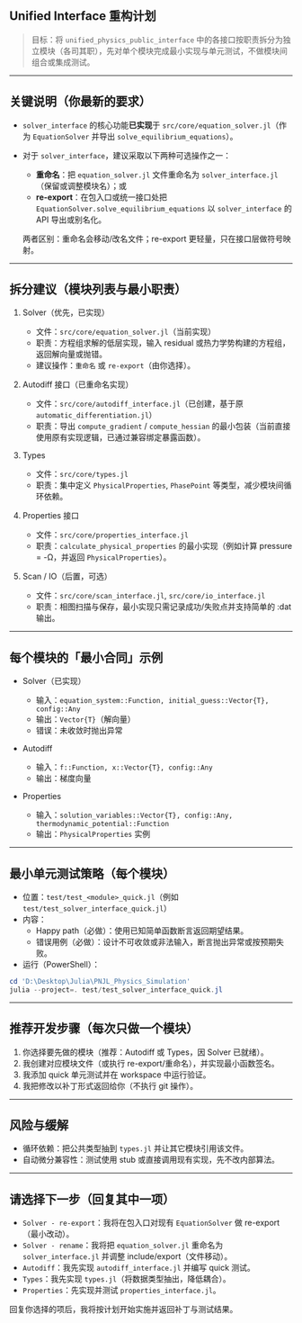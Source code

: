 ## Unified Interface 重构计划

> 目标：将 `unified_physics_public_interface` 中的各接口按职责拆分为独立模块（各司其职），先对单个模块完成最小实现与单元测试，不做模块间组合或集成测试。

---

## 关键说明（你最新的要求）

- `solver_interface` 的核心功能**已实现**于 `src/core/equation_solver.jl`（作为 `EquationSolver` 并导出 `solve_equilibrium_equations`）。
- 对于 `solver_interface`，建议采取以下两种可选操作之一：
	- **重命名**：把 `equation_solver.jl` 文件重命名为 `solver_interface.jl`（保留或调整模块名）；或
	- **re-export**：在包入口或统一接口处把 `EquationSolver.solve_equilibrium_equations` 以 `solver_interface` 的 API 导出或别名化。

	两者区别：重命名会移动/改名文件；re-export 更轻量，只在接口层做符号映射。

---

## 拆分建议（模块列表与最小职责）

1) Solver（优先，已实现）
	 - 文件：`src/core/equation_solver.jl`（当前实现）
	 - 职责：方程组求解的低层实现，输入 residual 或热力学势构建的方程组，返回解向量或抛错。
	 - 建议操作：`重命名` 或 `re-export`（由你选择）。

2) Autodiff 接口（已重命名实现）
	- 文件：`src/core/autodiff_interface.jl`（已创建，基于原 `automatic_differentiation.jl`）
	- 职责：导出 `compute_gradient` / `compute_hessian` 的最小包装（当前直接使用原有实现逻辑，已通过兼容绑定暴露函数）。

3) Types
	 - 文件：`src/core/types.jl`
	 - 职责：集中定义 `PhysicalProperties`, `PhasePoint` 等类型，减少模块间循环依赖。

4) Properties 接口
	 - 文件：`src/core/properties_interface.jl`
	 - 职责：`calculate_physical_properties` 的最小实现（例如计算 pressure = -Ω，并返回 `PhysicalProperties`）。

5) Scan / IO（后置，可选）
	 - 文件：`src/core/scan_interface.jl`, `src/core/io_interface.jl`
	 - 职责：相图扫描与保存，最小实现只需记录成功/失败点并支持简单的 :dat 输出。

---

## 每个模块的「最小合同」示例

- Solver（已实现）
	- 输入：`equation_system::Function, initial_guess::Vector{T}, config::Any`
	- 输出：`Vector{T}`（解向量）
	- 错误：未收敛时抛出异常

- Autodiff
	- 输入：`f::Function, x::Vector{T}, config::Any`
	- 输出：梯度向量

- Properties
	- 输入：`solution_variables::Vector{T}, config::Any, thermodynamic_potential::Function`
	- 输出：`PhysicalProperties` 实例

---

## 最小单元测试策略（每个模块）

- 位置：`test/test_<module>_quick.jl`（例如 `test/test_solver_interface_quick.jl`）
- 内容：
	- Happy path（必做）：使用已知简单函数断言返回期望结果。
	- 错误用例（必做）：设计不可收敛或非法输入，断言抛出异常或按预期失败。
- 运行（PowerShell）：
```powershell
cd 'D:\Desktop\Julia\PNJL_Physics_Simulation'
julia --project=. test/test_solver_interface_quick.jl
```

---

## 推荐开发步骤（每次只做一个模块）

1. 你选择要先做的模块（推荐：Autodiff 或 Types，因 Solver 已就绪）。
2. 我创建对应模块文件（或执行 re-export/重命名），并实现最小函数签名。
3. 我添加 quick 单元测试并在 workspace 中运行验证。
4. 我把修改以补丁形式返回给你（不执行 git 操作）。

---

## 风险与缓解

- 循环依赖：把公共类型抽到 `types.jl` 并让其它模块引用该文件。
- 自动微分兼容性：测试使用 stub 或直接调用现有实现，先不改内部算法。

---

## 请选择下一步（回复其中一项）

- `Solver - re-export`：我将在包入口对现有 `EquationSolver` 做 re-export（最小改动）。
- `Solver - rename`：我将把 `equation_solver.jl` 重命名为 `solver_interface.jl` 并调整 include/export（文件移动）。
- `Autodiff`：我先实现 `autodiff_interface.jl` 并编写 quick 测试。
- `Types`：我先实现 `types.jl`（将数据类型抽出，降低耦合）。
- `Properties`：先实现并测试 `properties_interface.jl`。

回复你选择的项后，我将按计划开始实施并返回补丁与测试结果。